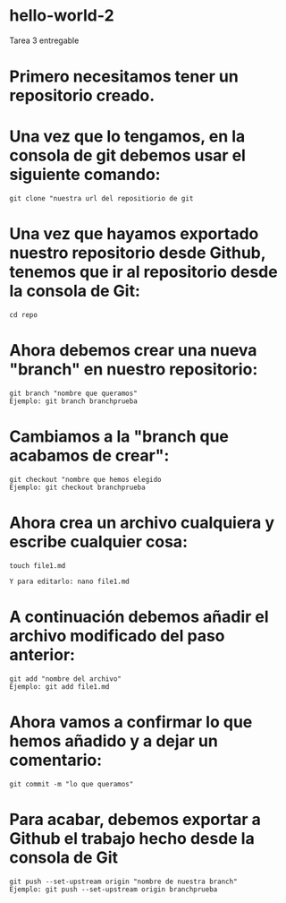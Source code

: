 # hello-world-2
Tarea 3 entregable

# Primero necesitamos tener un repositorio creado.

# Una vez que lo tengamos, en la consola de git debemos usar el siguiente comando:
    git clone "nuestra url del repositiorio de git
   
   
# Una vez que hayamos exportado nuestro repositorio desde Github, tenemos que ir al repositorio desde la consola de Git:
    cd repo
    

# Ahora debemos crear una nueva "branch" en nuestro repositorio:
    git branch "nombre que queramos" 
    Ejemplo: git branch branchprueba
    
    
# Cambiamos a la "branch que acabamos de crear":
    git checkout "nombre que hemos elegido
    Ejemplo: git checkout branchprueba
    
    
# Ahora crea un archivo cualquiera y escribe cualquier cosa:
    touch file1.md
    
    Y para editarlo: nano file1.md
    
    
 # A continuación debemos añadir el archivo modificado del paso anterior:
    git add "nombre del archivo"
    Ejemplo: git add file1.md
    
    
 # Ahora vamos a confirmar lo que hemos añadido y a dejar un comentario:
    git commit -m "lo que queramos"
    
    
 # Para acabar, debemos exportar a Github el trabajo hecho desde la consola de Git
    git push --set-upstream origin "nombre de nuestra branch"
    Ejemplo: git push --set-upstream origin branchprueba

